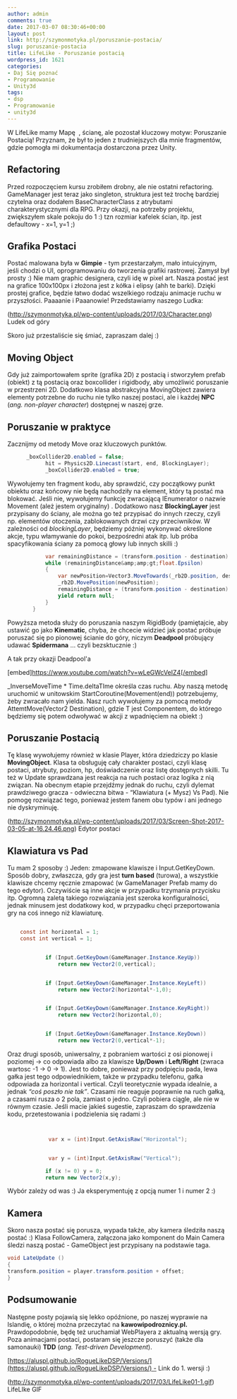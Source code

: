 ```yaml
---
author: admin
comments: true
date: 2017-03-07 08:30:46+00:00
layout: post
link: http://szymonmotyka.pl/poruszanie-postacia/
slug: poruszanie-postacia
title: LifeLike - Poruszanie postacią
wordpress_id: 1621
categories:
- Daj Się poznać
- Programowanie
- Unity3d
tags:
- dsp
- Programowanie
- unity3d
---
```


W LifeLike mamy Mapę  , ścianę, ale pozostał kluczowy motyw: Poruszanie Postacią! Przyznam, że był to jeden z trudniejszych dla mnie fragmentów, gdzie pomogła mi dokumentacja dostarczona przez Unity.
<!-- more -->


## Refactoring


Przed rozpoczęciem kursu zrobiłem drobny, ale nie ostatni refactoring. GameManager jest teraz jako singleton, struktura jest też trochę bardziej czytelna oraz dodałem BaseCharacterClass z atrybutami charakterystycznymi dla RPG.
Przy okazji, na potrzeby projektu, zwiększyłem skale pokoju do 1 :) tzn rozmiar kafelek ścian, itp. jest defaultowy - x=1, y=1 ;)


## Grafika Postaci


Postać malowana była w **Gimpie** - tym przestarzałym, mało intuicyjnym, jeśli chodzi o UI, oprogramowaniu do tworzenia grafiki rastrowej.
Zamysł był prosty :) Nie mam graphic designera, czyli idę w pixel art. Nasza postać jest na grafice 100x100px i złożona jest z kółka i elipsy (ahh te barki). Dzięki prostej grafice, będzie łatwo dodać wszelkiego rodzaju animacje ruchu w przyszłości.
Paaaanie i Paaanowie! Przedstawiamy naszego Ludka:

(http://szymonmotyka.pl/wp-content/uploads/2017/03/Character.png) Ludek od góry

Skoro już przestaliście się śmiać, zapraszam dalej :)


## Moving Object


Gdy już zaimportowałem sprite (grafika 2D) z postacią i stworzyłem prefab (obiekt) z tą postacią oraz boxcollider i rigidbody, aby umożliwić poruszanie w przestrzeni 2D. Dodatkowo klasa abstrakcyjna MovingObject zawiera elementy potrzebne do ruchu nie tylko naszej postaci, ale i każdej **NPC** (_ang. non-player character_) dostępnej w naszej grze.


## Poruszanie w praktyce


Zacznijmy od metody Move oraz kluczowych punktów.

```c#
	  _boxCollider2D.enabled = false;
            hit = Physics2D.Linecast(start, end, BlockingLayer);
            _boxCollider2D.enabled = true;
```

Wywołujemy ten fragment kodu, aby sprawdzić, czy początkowy punkt obiektu oraz końcowy nie będą nachodziły na element, który tą postać ma blokować.
Jeśli nie, wywołujemy funkcję zwracającą IEnumerator o nazwie Movement (ależ jestem oryginalny) .
Dodatkowo nasz **BlockingLayer** jest przypisany do ściany, ale można go też przypisać do innych rzeczy, czyli np. elementów otoczenia, zablokowanych drzwi czy przeciwników. W zależności od *blockingLayer*, będziemy później wykonywać określone akcje, typu włamywanie do pokoi, bezpośredni atak itp. lub próba spacyfikowania ściany za pomocą głowy lub innych skilli :)

```c#
            var remainingDistance = (transform.position - destination).sqrMagnitude;
            while (remainingDistance&amp;amp;gt;float.Epsilon)
            {
                var newPosition=Vector3.MoveTowards(_rb2D.position, destination, _inverseMoveTime * Time.deltaTime);
                _rb2D.MovePosition(newPosition);
                remainingDistance = (transform.position - destination).sqrMagnitude;
                yield return null;
            }
        }


```

Powyższa metoda służy do poruszania naszym RigidBody (pamiętajcie, aby ustawić go jako **Kinematic**, chyba, że chcecie widzieć jak postać próbuje poruszać się po pionowej ścianie do góry, niczym **Deadpool** próbujący udawać **Spidermana** … czyli bezsktucznie :)

A tak przy okazji Deadpool'a

[embed]https://www.youtube.com/watch?v=wLeGWcVeIZ4[/embed]

_InverseMoveTime * Time.deltaTIme określa czas ruchu. Aby naszą metodę uruchomić w unitowskim StartCoroutine(Movement(end)) potrzebujemy, żeby zwracało nam yielda. Nasz ruch wywołujemy za pomocą metody AttemtMove<T>(Vector2 Destination), gdzie T jest Componentem, do którego będziemy się potem odwoływać w akcji z wpadnięciem na obiekt :)


## Poruszanie Postacią


Tę klasę wywołujemy również w klasie Player, która dziedziczy po klasie **MovingObject**. Klasa ta obsługuję cały charakter postaci, czyli klasę postaci, atrybuty, poziom, hp, doświadczenie oraz listę dostępnych skilli. Tu też w Update sprawdzana jest reakcja na ruch postaci oraz logika z nią związan. Na obecnym etapie przejdźmy jednak do ruchu, czyli dylemat prawdziwego gracza - odwieczna bitwa - “Klawiatura (+ Mysz) Vs Pad). Nie pomogę rozwiązać tego, ponieważ jestem fanem obu typów i ani jednego nie dyskryminuję.

(http://szymonmotyka.pl/wp-content/uploads/2017/03/Screen-Shot-2017-03-05-at-16.24.46.png) Edytor postaci


## Klawiatura vs Pad


Tu mam 2 sposoby :) Jeden: zmapowane klawisze i Input.GetKeyDown. Sposób dobry, zwłaszcza, gdy gra jest **turn based** (turowa), a wszystkie klawisze chcemy ręcznie zmapować (w GameManager Prefab mamy do tego edytor). Oczywiście są inne akcje w przypadku trzymania przycisku itp. Ogromną zaletą takiego rozwiązania jest szeroka konfiguralności, jednak minusem jest dodatkowy kod, w przypadku chęci przeportowania gry na coś innego niż klawiaturę.

```c#

	const int horizontal = 1;
	const int vertical = 1;


            if (Input.GetKeyDown(GameManager.Instance.KeyUp))
                return new Vector2(0,vertical);


            if (Input.GetKeyDown(GameManager.Instance.KeyLeft))
                return new Vector2(horizontal*-1,0);


            if (Input.GetKeyDown(GameManager.Instance.KeyRight))
                return new Vector2(horizontal,0);


            if (Input.GetKeyDown(GameManager.Instance.KeyDown))
                return new Vector2(0,vertical*-1);


```

Oraz drugi sposób, uniwersalny, z pobraniem wartości z osi pionowej i poziomej -> co odpowiada albo za klawisze **Up/Down** i **Left/Right** (zwraca wartosc -1 -> 0 -> 1). Jest to dobre, ponieważ przy podpięciu pada, lewa gałka jest tego odpowiednikiem, także w przypadku telefonu, gałka odpowiada za horizontal i vertical. Czyli teoretycznie wypada idealnie, a jednak _“coś poszło nie tak”_. Czasami nie reaguje poprawnie na ruch gałką, a czasami rusza o 2 pola, zamiast o jedno. Czyli pobiera ciągle, ale nie w równym czasie. Jeśli macie jakieś sugestie, zapraszam do sprawdzenia kodu, przetestowania i podzielenia się radami :)

```c#


             var x = (int)Input.GetAxisRaw("Horizontal");


             var y = (int)Input.GetAxisRaw("Vertical");

            if (x != 0) y = 0;
            return new Vector2(x,y);


```

Wybór zależy od was :) Ja eksperymentuję z opcją numer 1 i numer 2 :)


## Kamera


Skoro nasza postać się porusza, wypada także, aby kamera śledziła naszą postać :)
Klasa FollowCamera, załączona jako komponent do Main Camera śledzi naszą postać - GameObject jest przypisany na podstawie taga.

```c#
void LateUpdate ()
{
transform.position = player.transform.position + offset;
}
```



## Podsumowanie


Następne posty pojawią się lekko opóźnione, po naszej wyprawie na Islandię, o której można przeczytać na **kawowipodroznicy.pl.** Prawdopodobnie, będę też uruchamiał WebPlayera z aktualną wersją gry. Poza animacjami postaci, postaram się jeszcze poruszyć (także dla samonauki) **TDD** (_ang. Test-driven Development_).

[https://aluspl.github.io/RogueLikeDSP/Versions/](https://aluspl.github.io/RogueLikeDSP/Versions/) - Link do 1. wersji :)

(http://szymonmotyka.pl/wp-content/uploads/2017/03/LifeLike01-1.gif) LifeLIke GIF
